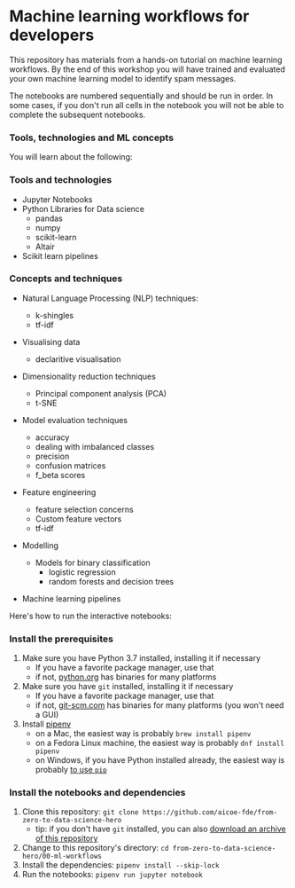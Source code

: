 
# Machine learning workflows for developers

This repository has materials from a hands-on tutorial on machine learning workflows. By the end of this workshop you will have trained and evaluated your own machine learning model to identify spam messages. 


The notebooks are numbered sequentially and should be run in order. In some cases, if you don't run all cells in the notebook you will not be able to complete the subsequent notebooks.  
### Tools, technologies and ML concepts

You will learn about the following: 
### Tools and technologies
- Jupyter Notebooks
- Python Libraries for Data science
	- pandas
	- numpy
	- scikit-learn
	- Altair
- Scikit learn pipelines 
### Concepts and techniques

- Natural Language Processing (NLP) techniques:
	- k-shingles 
	- tf-idf

- Visualising data	
	- declaritive visualisation 
- Dimensionality reduction techniques 
   - Principal component analysis (PCA)
   - t-SNE
- Model evaluation techniques
	- accuracy
	- dealing with imbalanced classes
	- precision 
	- confusion matrices
	- f_beta scores
- Feature engineering
	- feature selection concerns
	- Custom feature vectors
	- tf-idf

- Modelling
	- Models for binary classification
		-  logistic regression
		-  random forests and decision trees
-  Machine learning pipelines 


Here's how to run the interactive notebooks:

### Install the prerequisites

1. Make sure you have Python 3.7 installed, installing it if necessary
    - If you have a favorite package manager, use that
    - if not, [python.org](https://www.python.org/downloads/) has binaries for many platforms
2. Make sure you have `git` installed, installing it if necessary
    - If you have a favorite package manager, use that
    - if not, [git-scm.com](https://git-scm.com/downloads) has binaries for many platforms (you won't need a GUI)
3. Install [pipenv](https://docs.pipenv.org/en/latest/)
    - on a Mac, the easiest way is probably `brew install pipenv`
    - on a Fedora Linux machine, the easiest way is probably `dnf install pipenv`
    - on Windows, if you have Python installed already, the easiest way is probably [to use `pip`](https://docs.pipenv.org/en/latest/install/#pragmatic-installation-of-pipenv)  

### Install the notebooks and dependencies

1.  Clone this repository:  `git clone https://github.com/aicoe-fde/from-zero-to-data-science-hero`
    - tip:  if you don't have `git` installed, you can also [download an archive of this repository](https://github.com/willb/ml-workflows-notebook/archive/master.zip)
2.  Change to this repository's directory:  `cd from-zero-to-data-science-hero/00-ml-workflows`
3.  Install the dependencies:  `pipenv install --skip-lock`
4.  Run the notebooks:  `pipenv run jupyter notebook`


<!--
# Running the lab on an OpenShift cluster:

Alternatively, to run our lab on an OpenShift cluster (including on your personal computer with minishift or `oc cluster`), run the following command:

`oc create -f https://raw.githubusercontent.com/willb/ml-workflows-for-developers/summit2019/resources.yaml`

Our slides from presenting the lab at Red Hat Summit 2019 [are online](./ml-workflows-for-developers.pdf).

Contact willb@redhat.com with any questions!
-->